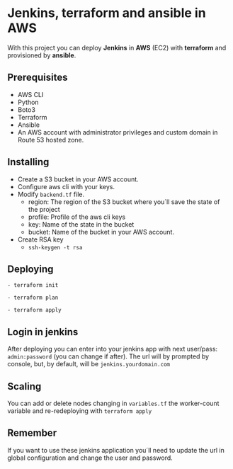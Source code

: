 # Jenkins, terraform and ansible in AWS
With this project you can deploy **Jenkins** in **AWS** (EC2) with **terraform** and provisioned by **ansible**. 

## Prerequisites
- AWS CLI
- Python
- Boto3
- Terraform
- Ansible
- An AWS account with administrator privileges and custom domain in Route 53 hosted zone.

## Installing
- Create a S3 bucket in your AWS account.
- Configure aws cli with your keys.
- Modify `backend.tf` file.
  - region: The region of the S3 bucket where you´ll save the state of the project
  - profile: Profile of the aws cli keys
  - key: Name of the state in the bucket
  - bucket: Name of the bucket in your AWS account.
- Create RSA key
  - `ssh-keygen -t rsa`

## Deploying
 ```
 - terraform init
 ```
 ```
 - terraform plan
 ```
 ```
 - terraform apply
 ```

 ## Login in jenkins
 After deploying you can enter into your jenkins app with next user/pass: `admin:password` (you can change if after). The url will by prompted by console, but, by default, will be `jenkins.yourdomain.com`

 ## Scaling
 You can add or delete nodes changing in `variables.tf` the worker-count variable and re-redeploying with `terraform apply`

 ## Remember
 If you want to use these jenkins application you´ll need to update the url in global configuration and change the user and password.